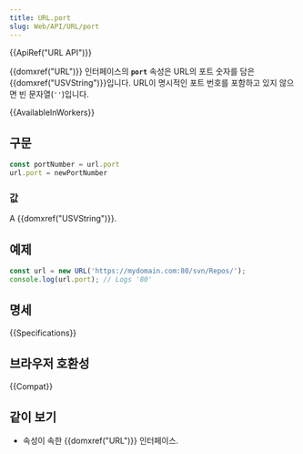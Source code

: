 ```yaml
---
title: URL.port
slug: Web/API/URL/port
---
```


{{ApiRef("URL API")}}

{{domxref("URL")}} 인터페이스의 **`port`** 속성은 URL의 포트 숫자를 담은 {{domxref("USVString")}}입니다. URL이 명시적인 포트 번호를 포함하고 있지 않으면 빈 문자열(`''`)입니다.

{{AvailableInWorkers}}

## 구문

```js
const portNumber = url.port
url.port = newPortNumber
```

### 값

A {{domxref("USVString")}}.

## 예제

```js
const url = new URL('https://mydomain.com:80/svn/Repos/');
console.log(url.port); // Logs '80'
```

## 명세

{{Specifications}}

## 브라우저 호환성

{{Compat}}

## 같이 보기

- 속성이 속한 {{domxref("URL")}} 인터페이스.
